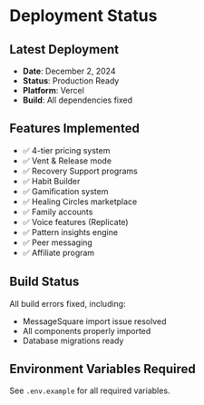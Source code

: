 # Deployment Status

## Latest Deployment
- **Date**: December 2, 2024
- **Status**: Production Ready
- **Platform**: Vercel
- **Build**: All dependencies fixed

## Features Implemented
- ✅ 4-tier pricing system
- ✅ Vent & Release mode
- ✅ Recovery Support programs
- ✅ Habit Builder
- ✅ Gamification system
- ✅ Healing Circles marketplace
- ✅ Family accounts
- ✅ Voice features (Replicate)
- ✅ Pattern insights engine
- ✅ Peer messaging
- ✅ Affiliate program

## Build Status
All build errors fixed, including:
- MessageSquare import issue resolved
- All components properly imported
- Database migrations ready

## Environment Variables Required
See `.env.example` for all required variables.
